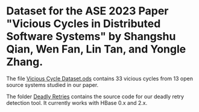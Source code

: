 # Dataset for the ASE 2023 Paper "Vicious Cycles in Distributed Software Systems" by Shangshu Qian, Wen Fan, Lin Tan, and Yongle Zhang. 

The file [Vicious Cycle Dataset.ods](<Vicious Cycle Dataset.ods>) contains 33 vicious cycles from 13 open source systems studied in our paper.

The folder [Deadly Retries](<Deadly Retries>) contains the source code for our deadly retry detection tool. It currently works with HBase 0.x and 2.x.
